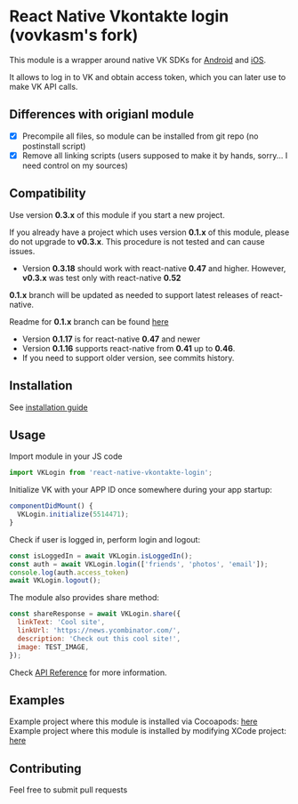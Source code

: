 # React Native Vkontakte login (vovkasm's fork)

This module is a wrapper around native VK SDKs for [Android](https://new.vk.com/dev/android_sdk) and [iOS](https://new.vk.com/dev/ios_sdk).

It allows to log in to VK and obtain access token, which you can later use to make VK API calls.

## Differences with origianl module

- [x] Precompile all files, so module can be installed from git repo (no postinstall script)
- [x] Remove all linking scripts (users supposed to make it by hands, sorry... I need control on my sources)

## Compatibility

Use version **0.3.x** of this module if you start a new project.

If you already have a project which uses version **0.1.x** of this module, please do not upgrade to **v0.3.x**.
This procedure is not tested and can cause issues.

* Version **0.3.18** should work with react-native **0.47** and higher. However, **v0.3.x** was test only with react-native **0.52**

**0.1.x** branch will be updated as needed to support latest releases of react-native.

Readme for **0.1.x** branch can be found [here](docs/README_V1.md)

* Version **0.1.17** is for react-native **0.47** and newer
* Version **0.1.16** supports react-native from **0.41** up to **0.46**.
* If you need to support older version, see commits history.

## Installation

See [installation guide](docs/installation.md)

## Usage

Import module in your JS code

```js
import VKLogin from 'react-native-vkontakte-login';
```

Initialize VK with your APP ID once somewhere during your app startup:

```js
componentDidMount() {
  VKLogin.initialize(5514471);
}
```

Check if user is logged in, perform login and logout:

```js
const isLoggedIn = await VKLogin.isLoggedIn();
const auth = await VKLogin.login(['friends', 'photos', 'email']);
console.log(auth.access_token)
await VKLogin.logout();
```

The module also provides share method:

```js
const shareResponse = await VKLogin.share({
  linkText: 'Cool site',
  linkUrl: 'https://news.ycombinator.com/',
  description: 'Check out this cool site!',
  image: TEST_IMAGE,
});
```

Check [API Reference](docs/API.md) for more information.

## Examples

Example project where this module is installed via Cocoapods: [here](https://github.com/doomsower/react-native-vkontakte-login/tree/master/example-cocoapods)
Example project where this module is installed by modifying XCode project: [here](https://github.com/doomsower/react-native-vkontakte-login/tree/master/example-xcodeproj)

## Contributing

Feel free to submit pull requests
